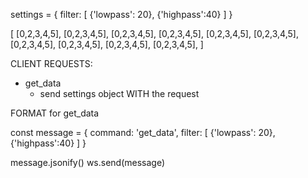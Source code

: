 settings = {
    filter: [
        {'lowpass': 20}, {'highpass':40}
    ]
}


[
    [0,2,3,4,5],
    [0,2,3,4,5],
    [0,2,3,4,5],
    [0,2,3,4,5],
    [0,2,3,4,5],
    [0,2,3,4,5],
    [0,2,3,4,5],
    [0,2,3,4,5],
    [0,2,3,4,5],
    [0,2,3,4,5],
]


CLIENT REQUESTS:
- get_data
    - send settings object WITH the request 

FORMAT for get_data

const message = {
    command: 'get_data',
    filter: [
        {'lowpass': 20}, {'highpass':40}
    ]
}

message.jsonify()
ws.send(message)